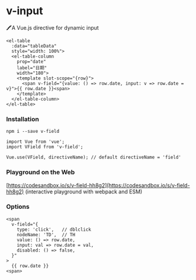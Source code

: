 # v-input  
🖍A Vue.js directive for dynamic input  

``` 
<el-table
  :data="tableData"
  style="width: 100%">
  <el-table-column
    prop="date"
    label="日期"
    width="180">
    <template slot-scope="{row}">
      <span v-field="{value: () => row.date, input: v => row.date = v}">{{ row.date }}<span>
    </template>
  </el-table-column>
</el-table>
```

### Installation  
```
npm i --save v-field
```

```
import Vue from 'vue';
import VField from 'v-field';

Vue.use(VField, directiveName); // default directiveName = 'field'

```
### Playground on the Web
[https://codesandbox.io/s/v-field-hh8g2](https://codesandbox.io/s/v-field-hh8g2)  (interactive playground with webpack and ESM)


### Options

```
<span
  v-field="{
    type: 'click',   // dblclick
    nodeName: 'TD',  // TH
    value: () => row.date, 
    input: val => row.date = val,
    disabled: () => false, 
  }"
>
  {{ row.date }}
<span>
```

